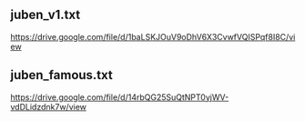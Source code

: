 ## juben_v1.txt

https://drive.google.com/file/d/1baLSKJOuV9oDhV6X3CvwfVQISPqf8I8C/view

## juben_famous.txt

https://drive.google.com/file/d/14rbQG25SuQtNPT0yjWV-vdDLidzdnk7w/view
